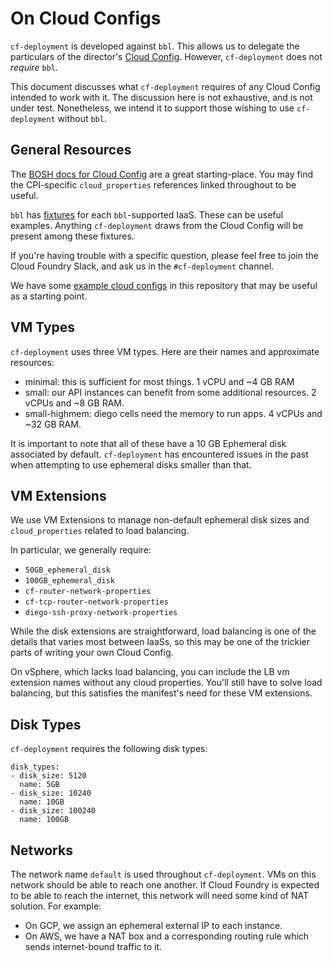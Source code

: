 # On Cloud Configs
`cf-deployment` is developed against `bbl`.
This allows us to delegate the particulars
of the director's [Cloud Config][bosh-docs-cloud-config].
However, `cf-deployment` does not _require_ `bbl`.

This document discusses what `cf-deployment` requires
of any Cloud Config intended to work with it.
The discussion here is not exhaustive,
and is not under test.
Nonetheless, we intend it to support
those wishing to use `cf-deployment` without `bbl`.

## General Resources
The [BOSH docs for Cloud Config][bosh-docs-cloud-config]
are a great starting-place.
You may find the CPI-specific `cloud_properties` references
linked throughout to be useful.

`bbl` has [fixtures][cloud-config-fixtures]
for each `bbl`-supported IaaS.
These can be useful examples.
Anything `cf-deployment` draws from the Cloud Config
will be present among these fixtures.

If you're having trouble with a specific question,
please feel free to join the Cloud Foundry Slack,
and ask us in the `#cf-deployment` channel.

We have some [example cloud configs](/iaas-support/README.md)
in this repository
that may be useful as a starting point.

## VM Types
`cf-deployment` uses three VM types.
Here are their names
and approximate resources:

- minimal: this is sufficient for most things.
  1 vCPU and ~4 GB RAM
- small: our API instances can benefit from some additional resources.
  2 vCPUs and ~8 GB RAM.
- small-highmem: diego cells need the memory to run apps.
  4 vCPUs and ~32 GB RAM.

It is important to note that all of these
have a 10 GB Ephemeral disk associated by default.
`cf-deployment` has encountered issues in the past
when attempting to use ephemeral disks
smaller than that.

## VM Extensions
We use VM Extensions to manage
non-default ephemeral disk sizes
and `cloud_properties` related to load balancing.

In particular, we generally require:
- `50GB_ephemeral_disk`
- `100GB_ephemeral_disk`
- `cf-router-network-properties`
- `cf-tcp-router-network-properties`
- `diego-ssh-proxy-network-properties`

While the disk extensions are straightforward,
load balancing is one of the details
that varies most between IaaSs,
so this may be one of the trickier parts
of writing your own Cloud Config.

On vSphere, which lacks load balancing,
you can include the LB vm extension names
without any cloud properties.
You'll still have to solve load balancing,
but this satisfies the manifest's need
for these VM extensions.

## Disk Types
`cf-deployment` requires the following disk types:

```
disk_types:
- disk_size: 5120
  name: 5GB
- disk_size: 10240
  name: 10GB
- disk_size: 100240
  name: 100GB
```

## Networks
The network name `default`
is used throughout `cf-deployment`.
VMs on this network should be able to reach one another.
If Cloud Foundry is expected to be able to reach the internet,
this network will need some kind of NAT solution.
For example:
- On GCP, we assign an ephemeral external IP
  to each instance.
- On AWS, we have a NAT box
  and a corresponding routing rule
  which sends internet-bound traffic to it.

[bosh-docs-cloud-config]: https://bosh.io/docs/cloud-config.html
[cloud-config-fixtures]: https://github.com/cloudfoundry/bosh-bootloader/tree/main/cloudconfig/fixtures
